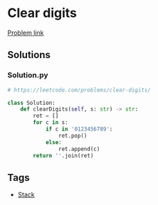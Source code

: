 # Clear digits

[Problem link](https://leetcode.com/problems/clear-digits/)

## Solutions


### Solution.py
```py
# https://leetcode.com/problems/clear-digits/

class Solution:
    def clearDigits(self, s: str) -> str:
        ret = []
        for c in s:
            if c in '0123456789':
                ret.pop()
            else:
                ret.append(c)
        return ''.join(ret)
```
## Tags

* [Stack](/Collections/stack.md#stack)
